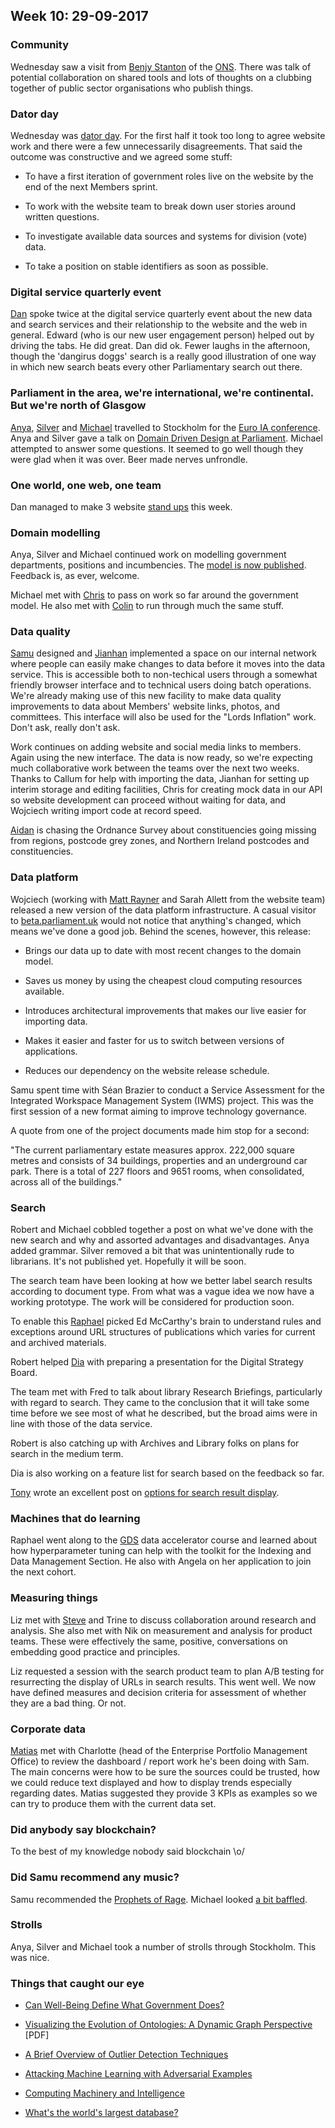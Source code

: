 ## Week 10: 29-09-2017

### Community

Wednesday saw a visit from [Benjy Stanton](https://twitter.com/benjystanton) of the [ONS](https://www.ons.gov.uk/). There was talk of potential collaboration on shared tools and lots of thoughts on a clubbing together of public sector organisations who publish things.

### Dator day

Wednesday was [dator day](https://twitter.com/fantasticlife/status/913833097355030528). For the first half it took too long to agree website work and there were a few unnecessarily disagreements. That said the outcome was constructive and we agreed some stuff:

* To have a first iteration of government roles live on the website by the end of the next Members sprint.

* To work with the website team to break down user stories around written questions.

* To investigate available data sources and systems for division (vote) data.

* To take a position on stable identifiers as soon as possible.

### Digital service quarterly event

[Dan](https://twitter.com/dasbarrett) spoke twice at the digital service quarterly event about the new data and search services and their relationship to the website and the web in general. Edward (who is our new user engagement person) helped out by driving the tabs. He did great. Dan did ok. Fewer laughs in the afternoon, though the 'dangirus doggs' search is a really good illustration of one way in which new search beats every other Parliamentary search out there.

### Parliament in the area, we're international, we're continental. But we're north of Glasgow

[Anya](https://twitter.com/bitten_), [Silver](https://twitter.com/silveroliver) and [Michael](https://twitter.com/fantasticlife) travelled to Stockholm for the [Euro IA conference](http://www.euroia.org/). Anya and Silver gave a talk on [Domain Driven Design at Parliament](https://www.slideshare.net/UKParliData/domain-modelling-parliament). Michael attempted to answer some questions. It seemed to go well though they were glad when it was over. Beer made nerves unfrondle.

### One world, one web, one team

Dan managed to make 3 website [stand ups](https://www.youtube.com/watch?v=cedNya7e8Uc) this week.

### Domain modelling

Anya, Silver and Michael continued work on modelling government departments, positions and incumbencies. The [model is now published](https://ukparliament.github.io/ontologies/government-department/government-department-ontology.html). Feedback is, as ever, welcome.

Michael met with [Chris](https://twitter.com/chrisalcockdev) to pass on work so far around the government model. He also met with [Colin](https://twitter.com/colinpattinson) to run through much the same stuff.

### Data quality

[Samu](https://twitter.com/langsamu) designed and [Jianhan](https://twitter.com/jianhanzhu) implemented a space on our internal network where people can easily make changes to data before it moves into the data service. This is accessible both to non-techical users through a somewhat friendly browser interface and to technical users doing batch operations. We're already making use of this new facility to make data quality improvements to data about Members' website links, photos, and committees. This interface will also be used for the "Lords Inflation" work. Don't ask, really don't ask.

Work continues on adding website and social media links to members. Again using the new interface. The data is now ready, so we're expecting much collaborative work between the teams over the next two weeks. Thanks to Callum for help with importing the data, Jianhan for setting up interim storage and editing facilities, Chris for creating mock data in our API so website development can proceed without waiting for data, and Wojciech writing import code at record speed.
 
[Aidan](https://twitter.com/aidan_morgan) is chasing the Ordnance Survey about constituencies going missing from regions, postcode grey zones, and Northern Ireland postcodes and constituencies.

### Data platform

Wojciech (working with [Matt Rayner](https://twitter.com/mattrayner) and Sarah Allett from the website team) released a new version of the data platform infrastructure. A casual visitor to [beta.parliament.uk](https://beta.parliament.uk) would not notice that anything's changed, which means we've done a good job. Behind the scenes, however, this release:

* Brings our data up to date with most recent changes to the domain model.

* Saves us money by using the cheapest cloud computing resources available.

* Introduces architectural improvements that makes our live easier for importing data.

* Makes it easier and faster for us to switch between versions of applications.

* Reduces our dependency on the website release schedule.

Samu spent time with Séan Brazier to conduct a Service Assessment for the Integrated Workspace Management System (IWMS) project. This was the first session of a new format aiming to improve technology governance.

A quote from one of the project documents made him stop for a second:

"The current parliamentary estate measures approx. 222,000 square metres and consists of 34 buildings, properties and an underground car park. There is a total of 227 floors and 9651 rooms, when consolidated, across all of the buildings."

### Search

Robert and Michael cobbled together a post on what we've done with the new search and why and assorted advantages and disadvantages. Anya added grammar. Silver removed a bit that was unintentionally rude to librarians. It's not published yet. Hopefully it will be soon.

The search team have been looking at how we better label search results according to document type. From what was a vague idea we now have a working prototype. The work will be considered for production soon.

To enable this [Raphael](https://twitter.com/raphaelleung) picked Ed McCarthy's brain to understand rules and exceptions around URL structures of publications which varies for current and archived materials.

Robert helped [Dia](https://twitter.com/DN78) with preparing a presentation for the Digital Strategy Board.

The team met with Fred to talk about library Research Briefings, particularly with regard to search. They came to the conclusion that it will take some time before we see most of what he described, but the broad aims were in line with those of the data service.

Robert is also catching up with Archives and Library folks on plans for search in the medium term.

Dia is also working on a feature list for search based on the feedback so far.

[Tony](https://twitter.com/psychemedia) wrote an excellent post on [options for search result display](https://blog.ouseful.info/2017/09/29/contextualised-search-result-displays/).

### Machines that do learning

Raphael went along to the [GDS](https://gds.blog.gov.uk/) data accelerator course and learned about how hyperparameter tuning can help with the toolkit for the Indexing and Data Management Section. He also with Angela on her application to join the next cohort.

### Measuring things

Liz met with [Steve](https://twitter.com/steve_bromley) and Trine to discuss collaboration around research and analysis. She also met with Nik on measurement and analysis for product teams. These were effectively the same, positive, conversations on embedding good practice and principles.

Liz requested a session with the search product team to plan A/B testing for resurrecting the display of URLs in search results. This went well. We now have defined measures and decision criteria for assessment of whether they are a bad thing. Or not.

### Corporate data

[Matias](https://twitter.com/matiasgermanico) met with Charlotte (head of the Enterprise Portfolio Management Office) to review the dashboard / report work he's been doing with Sam. The main concerns were how to be sure the sources could be trusted, how we could reduce text displayed and how to display trends especially regarding dates. Matias suggested they provide 3 KPIs as examples so we can try to produce them with the current data set.

### Did anybody say blockchain?

To the best of my knowledge nobody said blockchain \o/

### Did Samu recommend any music?

Samu recommended the [Prophets of Rage](http://prophetsofrage.com/). Michael looked [a bit baffled](https://twitter.com/fantasticlife/status/914199895568994307).

### Strolls

Anya, Silver and Michael took a number of strolls through Stockholm. This was nice.

### Things that caught our eye

* [Can Well-Being Define What Government Does?](http://datasmart.ash.harvard.edu/news/article/can-well-being-define-what-government-does-1123)

* [Visualizing the Evolution of Ontologies: A Dynamic Graph Perspective](http://ceur-ws.org/Vol-1456/paper7.pdf) [PDF]

* [A Brief Overview of Outlier Detection Techniques](https://medium.com/towards-data-science/a-brief-overview-of-outlier-detection-techniques-1e0b2c19e561)

* [Attacking Machine Learning with Adversarial Examples](https://blog.openai.com/adversarial-example-research/)

* [Computing Machinery and Intelligence](https://en.wikipedia.org/wiki/Computing_Machinery_and_Intelligence)

* [What's the world's largest database?](https://www.quora.com/What-is-the-worlds-largest-database)